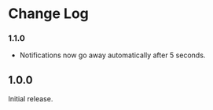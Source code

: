 # Change Log

### 1.1.0

- Notifications now go away automatically after 5 seconds.

## 1.0.0

Initial release.
